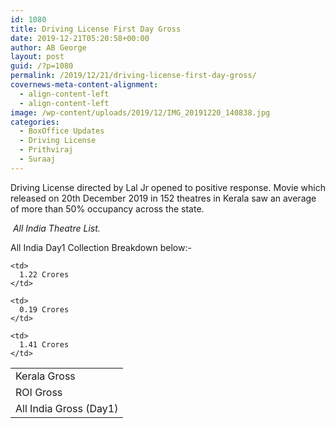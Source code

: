 ```yaml
---
id: 1080
title: Driving License First Day Gross
date: 2019-12-21T05:20:58+00:00
author: AB George
layout: post
guid: /?p=1080
permalink: /2019/12/21/driving-license-first-day-gross/
covernews-meta-content-alignment:
  - align-content-left
  - align-content-left
image: /wp-content/uploads/2019/12/IMG_20191220_140838.jpg
categories:
  - BoxOffice Updates
  - Driving License
  - Prithviraj
  - Suraaj
---
```

Driving License directed by Lal Jr opened to positive response. Movie which released on 20th December 2019 in 152 theatres in Kerala saw an average of more than 50% occupancy across the state.

<img src="/wp-content/uploads/2019/12/IMG_20191221_105005-1024x926.jpg" alt="" class="wp-image-1081" /> *All India Theatre List.* 

All India Day1 Collection Breakdown below:-

<table class="wp-block-table">
  <tr>
    <td>
      Kerala Gross
    </td>
    
    <td>
      1.22 Crores
    </td>
  </tr>
  
  <tr>
    <td>
      ROI Gross
    </td>
    
    <td>
      0.19 Crores
    </td>
  </tr>
  
  <tr>
    <td>
      All India Gross (Day1)
    </td>
    
    <td>
      1.41 Crores
    </td>
  </tr>
</table>
